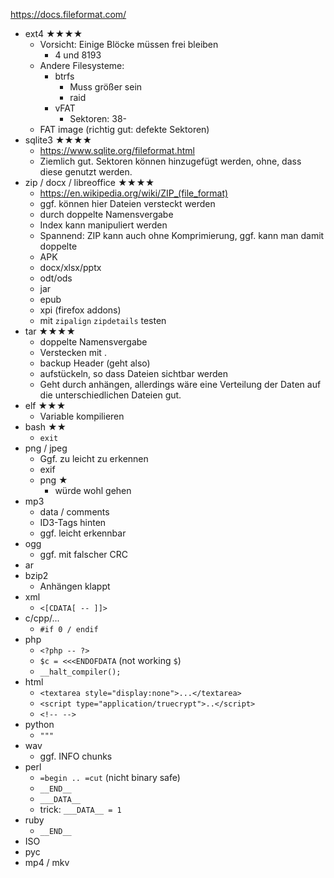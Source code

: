 https://docs.fileformat.com/

- ext4 ★★★★
    - Vorsicht: Einige Blöcke müssen frei bleiben
        - 4 und 8193
    - Andere Filesysteme:
        - btrfs
            - Muss größer sein
            - raid
        - vFAT
            - Sektoren: 38-
    - FAT image (richtig gut: defekte Sektoren)
- sqlite3 ★★★★
    - https://www.sqlite.org/fileformat.html
    - Ziemlich gut. Sektoren können hinzugefügt werden, ohne, dass diese genutzt werden.
- zip / docx / libreoffice ★★★★
    - https://en.wikipedia.org/wiki/ZIP_(file_format)
    - ggf. können hier Dateien versteckt werden
    - durch doppelte Namensvergabe
    - Index kann manipuliert werden
    - Spannend: ZIP kann auch ohne Komprimierung, ggf. kann man damit doppelte
    - APK
    - docx/xlsx/pptx
    - odt/ods
    - jar
    - epub
    - xpi (firefox addons)
    - mit `zipalign` `zipdetails` testen
- tar ★★★★
    - doppelte Namensvergabe
    - Verstecken mit .
    - backup Header (geht also)
    - aufstückeln, so dass Dateien sichtbar werden
    - Geht durch anhängen, allerdings wäre eine Verteilung der Daten auf die unterschiedlichen Dateien gut.
- elf ★★★
    - Variable kompilieren
- bash ★★
    - `exit`
- png / jpeg
    - Ggf. zu leicht zu erkennen
    - exif
    - png ★
        - würde wohl gehen
- mp3
    - data / comments
    - ID3-Tags hinten
    - ggf. leicht erkennbar
- ogg
    - ggf. mit falscher CRC
- ar
- bzip2
    - Anhängen klappt
- xml
    - `<[CDATA[ -- ]]>`
- c/cpp/...
    - `#if 0 / endif`
- php
    - `<?php -- ?>`
    - `$c = <<<ENDOFDATA` (not working `$`)
    - `__halt_compiler();`
- html
    - `<textarea style="display:none">...</textarea>`
    - `<script type="application/truecrypt">..</script>`
    - `<!-- -->`
- python
    - `"""`
- wav
    - ggf. INFO chunks
- perl
    - `=begin .. =cut` (nicht binary safe)
    - `__END__`
    - `___DATA__`
    - trick: `___DATA__ = 1`
- ruby
    - `__END__`
- ISO
- pyc
- mp4 / mkv
